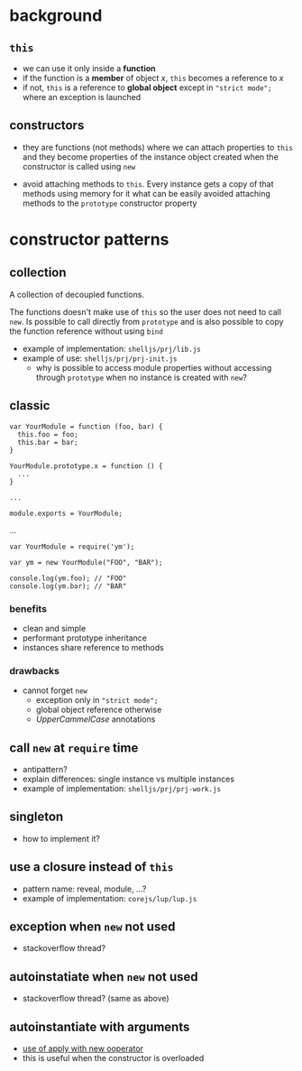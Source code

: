 # background

## `this`

*   we can use it only inside a **function**
*   if the function is a **member** of object *x*, `this` becomes a reference
    to *x*
*   if not, `this` is a reference to **global object** except in
    `"strict mode";` where an exception is launched

## constructors

*   they are functions (not methods) where we can attach properties to `this`
    and they become properties of the instance object created when the
    constructor is called using `new`
    
*   avoid attaching methods to `this`. Every instance gets a copy of that
    methods using memory for it what can be easily avoided attaching methods
    to the `prototype` constructor property

# constructor patterns

## collection

A collection of decoupled functions.

The functions doesn't make use of `this` so the user does not need to call
`new`. Is possible to call directly from `prototype` and is also possible to
copy the function reference without using `bind`

*   example of implementation: `shelljs/prj/lib.js`
*   example of use: `shelljs/prj/prj-init.js`
    *   why is possible to access module properties without accessing through
        `prototype` when no instance is created with `new`?

## classic

    var YourModule = function (foo, bar) {
      this.foo = foo;
      this.bar = bar;
    }

    YourModule.prototype.x = function () {
      ...
    }

    ...

    module.exports = YourModule;

...

    var YourModule = require('ym');
    
    var ym = new YourModule("FOO", "BAR");

    console.log(ym.foo); // "FOO"
    console.log(ym.bar); // "BAR"

### benefits

*   clean and simple
*   performant prototype inheritance
*   instances share reference to methods

### drawbacks

*   cannot forget `new`
    *   exception only in `"strict mode";`
    *   global object reference otherwise
    *   *UpperCammelCase* annotations

## call `new` at `require` time

*   antipattern?
*   explain differences: single instance vs multiple instances
*   example of implementation: `shelljs/prj/prj-work.js`

## singleton

*   how to implement it?

## use a closure instead of `this`

*   pattern name: reveal, module, ...?
*   example of implementation: `corejs/lup/lup.js`

## exception when `new` not used

*   stackoverflow thread?

## autoinstatiate when `new` not used

*   stackoverflow thread? (same as above)

## autoinstantiate with arguments

*   [use of apply with new ooperator][1]
*   this is useful when the constructor is overloaded

[1]: http://stackoverflow.com/questions/1606797/use-of-apply-with-new-operator-is-this-possible
